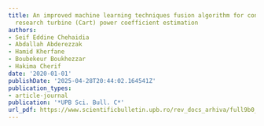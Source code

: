 ```yaml
---
title: An improved machine learning techniques fusion algorithm for controls advanced
  research turbine (Cart) power coefficient estimation
authors:
- Seif Eddine Chehaidia
- Abdallah Abderezzak
- Hamid Kherfane
- Boubekeur Boukhezzar
- Hakima Cherif
date: '2020-01-01'
publishDate: '2025-04-28T20:44:02.164541Z'
publication_types:
- article-journal
publication: '*UPB Sci. Bull. C*'
url_pdf: https://www.scientificbulletin.upb.ro/rev_docs_arhiva/full9b0_988885.pdf
---
```

